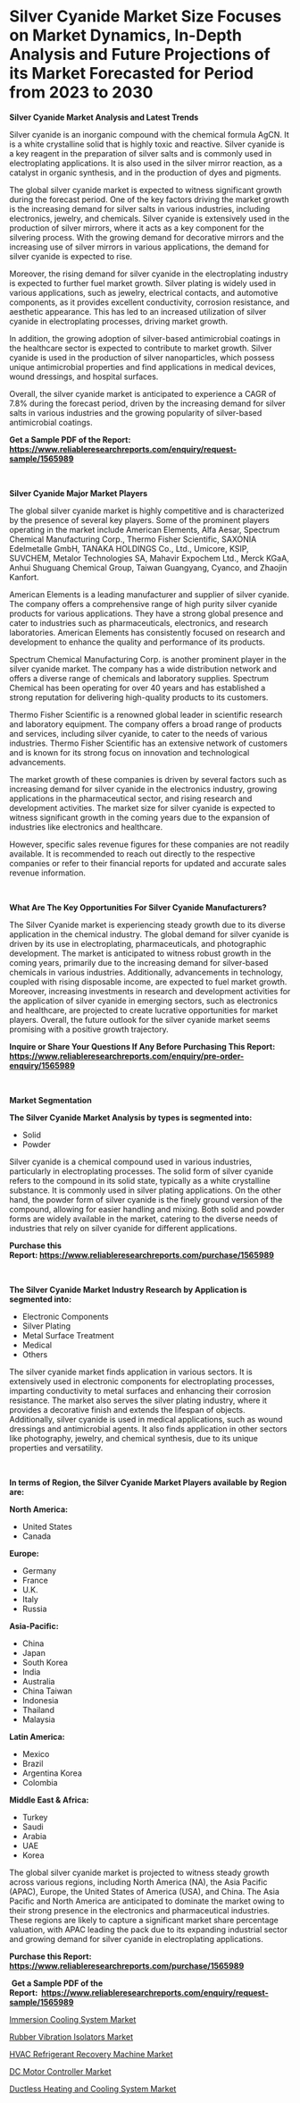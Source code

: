 <p><h1>Silver Cyanide Market Size Focuses on Market Dynamics, In-Depth Analysis and Future Projections of its Market Forecasted for Period from 2023 to 2030</h1></p><p><strong>Silver Cyanide Market Analysis and Latest Trends</strong></p>
<p><p>Silver cyanide is an inorganic compound with the chemical formula AgCN. It is a white crystalline solid that is highly toxic and reactive. Silver cyanide is a key reagent in the preparation of silver salts and is commonly used in electroplating applications. It is also used in the silver mirror reaction, as a catalyst in organic synthesis, and in the production of dyes and pigments.</p><p>The global silver cyanide market is expected to witness significant growth during the forecast period. One of the key factors driving the market growth is the increasing demand for silver salts in various industries, including electronics, jewelry, and chemicals. Silver cyanide is extensively used in the production of silver mirrors, where it acts as a key component for the silvering process. With the growing demand for decorative mirrors and the increasing use of silver mirrors in various applications, the demand for silver cyanide is expected to rise.</p><p>Moreover, the rising demand for silver cyanide in the electroplating industry is expected to further fuel market growth. Silver plating is widely used in various applications, such as jewelry, electrical contacts, and automotive components, as it provides excellent conductivity, corrosion resistance, and aesthetic appearance. This has led to an increased utilization of silver cyanide in electroplating processes, driving market growth.</p><p>In addition, the growing adoption of silver-based antimicrobial coatings in the healthcare sector is expected to contribute to market growth. Silver cyanide is used in the production of silver nanoparticles, which possess unique antimicrobial properties and find applications in medical devices, wound dressings, and hospital surfaces.</p><p>Overall, the silver cyanide market is anticipated to experience a CAGR of 7.8% during the forecast period, driven by the increasing demand for silver salts in various industries and the growing popularity of silver-based antimicrobial coatings.</p></p>
<p><strong>Get a Sample PDF of the Report:&nbsp; <a href="https://www.reliableresearchreports.com/enquiry/request-sample/1565989">https://www.reliableresearchreports.com/enquiry/request-sample/1565989</a></strong></p>
<p>&nbsp;</p>
<p><strong>Silver Cyanide Major Market Players</strong></p>
<p><p>The global silver cyanide market is highly competitive and is characterized by the presence of several key players. Some of the prominent players operating in the market include American Elements, Alfa Aesar, Spectrum Chemical Manufacturing Corp., Thermo Fisher Scientific, SAXONIA Edelmetalle GmbH, TANAKA HOLDINGS Co., Ltd., Umicore, KSIP, SUVCHEM, Metalor Technologies SA, Mahavir Expochem Ltd., Merck KGaA, Anhui Shuguang Chemical Group, Taiwan Guangyang, Cyanco, and Zhaojin Kanfort.</p><p>American Elements is a leading manufacturer and supplier of silver cyanide. The company offers a comprehensive range of high purity silver cyanide products for various applications. They have a strong global presence and cater to industries such as pharmaceuticals, electronics, and research laboratories. American Elements has consistently focused on research and development to enhance the quality and performance of its products.</p><p>Spectrum Chemical Manufacturing Corp. is another prominent player in the silver cyanide market. The company has a wide distribution network and offers a diverse range of chemicals and laboratory supplies. Spectrum Chemical has been operating for over 40 years and has established a strong reputation for delivering high-quality products to its customers.</p><p>Thermo Fisher Scientific is a renowned global leader in scientific research and laboratory equipment. The company offers a broad range of products and services, including silver cyanide, to cater to the needs of various industries. Thermo Fisher Scientific has an extensive network of customers and is known for its strong focus on innovation and technological advancements.</p><p>The market growth of these companies is driven by several factors such as increasing demand for silver cyanide in the electronics industry, growing applications in the pharmaceutical sector, and rising research and development activities. The market size for silver cyanide is expected to witness significant growth in the coming years due to the expansion of industries like electronics and healthcare.</p><p>However, specific sales revenue figures for these companies are not readily available. It is recommended to reach out directly to the respective companies or refer to their financial reports for updated and accurate sales revenue information.</p></p>
<p>&nbsp;</p>
<p><strong>What Are The Key Opportunities For Silver Cyanide Manufacturers?</strong></p>
<p><p>The Silver Cyanide market is experiencing steady growth due to its diverse application in the chemical industry. The global demand for silver cyanide is driven by its use in electroplating, pharmaceuticals, and photographic development. The market is anticipated to witness robust growth in the coming years, primarily due to the increasing demand for silver-based chemicals in various industries. Additionally, advancements in technology, coupled with rising disposable income, are expected to fuel market growth. Moreover, increasing investments in research and development activities for the application of silver cyanide in emerging sectors, such as electronics and healthcare, are projected to create lucrative opportunities for market players. Overall, the future outlook for the silver cyanide market seems promising with a positive growth trajectory.</p></p>
<p><strong>Inquire or Share Your Questions If Any Before Purchasing This Report: <a href="https://www.reliableresearchreports.com/enquiry/pre-order-enquiry/1565989">https://www.reliableresearchreports.com/enquiry/pre-order-enquiry/1565989</a></strong></p>
<p>&nbsp;</p>
<p><strong>Market Segmentation</strong></p>
<p><strong>The Silver Cyanide Market Analysis by types is segmented into:</strong></p>
<p><ul><li>Solid</li><li>Powder</li></ul></p>
<p><p>Silver cyanide is a chemical compound used in various industries, particularly in electroplating processes. The solid form of silver cyanide refers to the compound in its solid state, typically as a white crystalline substance. It is commonly used in silver plating applications. On the other hand, the powder form of silver cyanide is the finely ground version of the compound, allowing for easier handling and mixing. Both solid and powder forms are widely available in the market, catering to the diverse needs of industries that rely on silver cyanide for different applications.</p></p>
<p><strong>Purchase this Report:&nbsp;<a href="https://www.reliableresearchreports.com/purchase/1565989">https://www.reliableresearchreports.com/purchase/1565989</a></strong></p>
<p>&nbsp;</p>
<p><strong>The Silver Cyanide Market Industry Research by Application is segmented into:</strong></p>
<p><ul><li>Electronic Components</li><li>Silver Plating</li><li>Metal Surface Treatment</li><li>Medical</li><li>Others</li></ul></p>
<p><p>The silver cyanide market finds application in various sectors. It is extensively used in electronic components for electroplating processes, imparting conductivity to metal surfaces and enhancing their corrosion resistance. The market also serves the silver plating industry, where it provides a decorative finish and extends the lifespan of objects. Additionally, silver cyanide is used in medical applications, such as wound dressings and antimicrobial agents. It also finds application in other sectors like photography, jewelry, and chemical synthesis, due to its unique properties and versatility.</p></p>
<p>&nbsp;</p>
<p><strong>In terms of Region, the Silver Cyanide Market Players available by Region are:</strong></p>
<p>
    <p> <strong> North America: </strong>
        <ul>
            <li>United States</li>
            <li>Canada</li>
        </ul>
        </p> 
    <p> <strong> Europe: </strong>
        <ul>
            <li>Germany</li>
            <li>France</li>
            <li>U.K.</li>
            <li>Italy</li>
            <li>Russia</li>
        </ul>
        </p> 
    <p> <strong> Asia-Pacific: </strong>
        <ul>
            <li>China</li>
            <li>Japan</li>
            <li>South Korea</li>
            <li>India</li>
            <li>Australia</li>
            <li>China Taiwan</li>
            <li>Indonesia</li>
            <li>Thailand</li>
            <li>Malaysia</li>
        </ul>
        </p> 
    <p> <strong> Latin America: </strong>
        <ul>
            <li>Mexico</li>
            <li>Brazil</li>
            <li>Argentina Korea</li>
            <li>Colombia</li>
        </ul>
        </p> 
    <p> <strong> Middle East & Africa: </strong>
        <ul>
            <li>Turkey</li>
            <li>Saudi</li>
            <li>Arabia</li>
            <li>UAE</li>
            <li>Korea</li>
        </ul>
    </p>
    </p>
<p><p>The global silver cyanide market is projected to witness steady growth across various regions, including North America (NA), the Asia Pacific (APAC), Europe, the United States of America (USA), and China. The Asia Pacific and North America are anticipated to dominate the market owing to their strong presence in the electronics and pharmaceutical industries. These regions are likely to capture a significant market share percentage valuation, with APAC leading the pack due to its expanding industrial sector and growing demand for silver cyanide in electroplating applications.</p></p>
<p><strong>Purchase this Report: <a href="https://www.reliableresearchreports.com/purchase/1565989">https://www.reliableresearchreports.com/purchase/1565989</a></strong></p>
<p>&nbsp;<strong>Get a Sample PDF of the Report:&nbsp;&nbsp;<a href="https://www.reliableresearchreports.com/enquiry/request-sample/1565989">https://www.reliableresearchreports.com/enquiry/request-sample/1565989</a></strong></p>
<p><strong></strong></p>
<p><p><a href="https://medium.com/@debramedina73/immersion-cooling-system-market-size-cagr-trends-2024-2030-f059f6fd01ff">Immersion Cooling System Market</a></p><p><a href="https://medium.com/@brittanyrobertson07/rubber-vibration-isolators-market-analysis-its-cagr-market-segmentation-and-global-industry-cdddd8f0ed92">Rubber Vibration Isolators Market</a></p><p><a href="https://medium.com/@margaretlee84/hvac-refrigerant-recovery-machine-market-insight-market-trends-growth-forecasted-from-2023-to-1c4a889ab048">HVAC Refrigerant Recovery Machine Market</a></p><p><a href="https://medium.com/@clock.fund.arm/dc-motor-controller-market-insight-market-trends-growth-forecasted-from-2023-to-2030-613c83be3d39">DC Motor Controller Market</a></p><p><a href="https://medium.com/@lindabrewer15/ductless-heating-and-cooling-system-market-comprehensive-assessment-by-type-application-and-6ec601f44392">Ductless Heating and Cooling System Market</a></p></p>